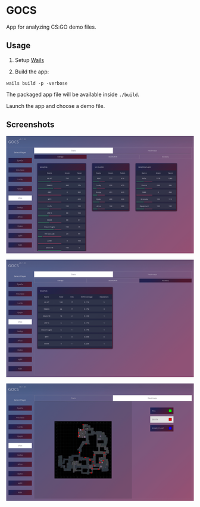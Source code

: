 # GOCS
App for analyzing CS:GO demo files.

## Usage
1. Setup [Wails](https://github.com/wailsapp/wails)

2. Build the app:
```
wails build -p -verbose
```
The packaged app file will be available inside `./build`.

Launch the app and choose a demo file.

## Screenshots
![Screenshot](https://raw.githubusercontent.com/AbhilashJN/gocs-w/master/screenshots/ss1.png)

![Screenshot](https://raw.githubusercontent.com/AbhilashJN/gocs-w/master/screenshots/ss2.png)

![Screenshot](https://raw.githubusercontent.com/AbhilashJN/gocs-w/master/screenshots/ss3.png)
